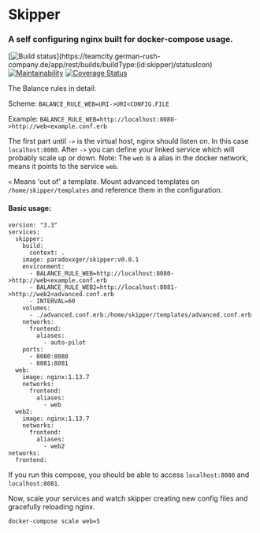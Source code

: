 # Skipper
### A self configuring nginx built for docker-compose usage.

[![Build status](https://teamcity.german-rush-company.de/app/rest/builds/buildType:(id:skipper)/statusIcon)](https://teamcity.german-rush-company.de/app/rest/builds/buildType:(id:skipper)/statusIcon)
[![Maintainability](https://api.codeclimate.com/v1/badges/9fd18f74f0da78b7508a/maintainability)](https://codeclimate.com/github/ParadoXxGER/skipper/maintainability)
[![Coverage Status](https://coveralls.io/repos/github/ParadoXxGER/skipper/badge.svg?branch=master)](https://coveralls.io/github/ParadoXxGER/skipper?branch=master)

The Balance rules in detail:

Scheme: `BALANCE_RULE_WEB=URI->URI<CONFIG.FILE`

Example: `BALANCE_RULE_WEB=http://localhost:8080->http://web<example.conf.erb`

The first part until `->` is the virtual host, nginx should listen on. In this case `localhost:8080`. After `->` you can define your linked service
which will probably scale up or down. Note: The `web` is a alias in the docker network, means it points to the service  `web`.

`<` Means 'out of' a template. Mount advanced templates on `/home/skipper/templates` and reference them in the configuration.

#### Basic usage:

```
version: "3.3"
services:
  skipper:
    build:
      context: .
    image: paradoxxger/skipper:v0.0.1
    environment:
      - BALANCE_RULE_WEB=http://localhost:8080->http://web<example.conf.erb
      - BALANCE_RULE_WEB2=http://localhost:8081->http://web2<advanced.conf.erb
      - INTERVAL=60
    volumes:
      - ./advanced.conf.erb:/home/skipper/templates/advanced.conf.erb
    networks:
      frontend:
        aliases:
          - auto-pilot
    ports:
      - 8080:8080
      - 8081:8081
  web:
    image: nginx:1.13.7
    networks:
      frontend:
        aliases:
          - web
  web2:
    image: nginx:1.13.7
    networks:
      frontend:
        aliases:
          - web2
networks:
  frontend:
```

If you run this compose, you should be able to access `localhost:8080` and `localhost:8081`.

Now, scale your services and watch skipper creating new config files and gracefully reloading nginx.

`docker-compose scale web=5`

